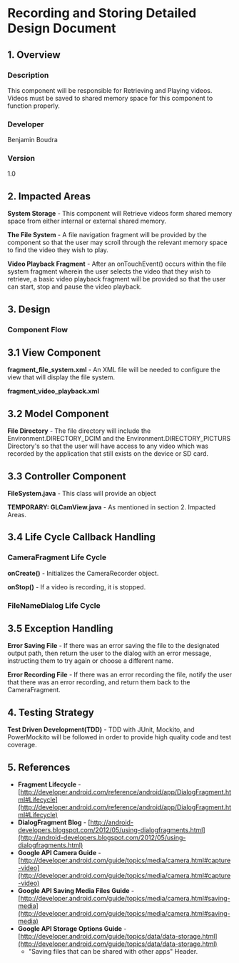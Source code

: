 # Recording and Storing Detailed Design Document
## 1. Overview
### Description
This component will be responsible for Retrieving and Playing videos. Videos must be saved to shared memory space for this component to function properly.

### Developer
Benjamin Boudra

### Version
1.0

## 2. Impacted Areas
**System Storage** - This component will Retrieve videos form shared memory space from either internal or external shared memory.

**The File System** - A file navigation fragment will be provided by the component so that the user may scroll through the relevant memory space to find the video they wish to play.

**Video Playback Fragment** - After an onTouchEvent() occurs within the file system fragment wherein the user selects the video that they wish to retrieve, a basic video playback fragment will be provided so that the user can start, stop and pause the video playback.

## 3. Design
### Component Flow


## 3.1 View Component

**fragment_file_system.xml** - An XML file will be needed to configure the view that will display the file system.

**fragment_video_playback.xml**

## 3.2 Model Component
**File Directory** - The file directory will include the Environment.DIRECTORY_DCIM and the Environment.DIRECTORY_PICTURS Directory's so that the user will have access to any video which was recorded by the application that still exists on the device or SD card.

## 3.3 Controller Component
**FileSystem.java** - This class will provide an object



**TEMPORARY: GLCamView.java** - As mentioned in section 2. Impacted Areas.

## 3.4 Life Cycle Callback Handling
### CameraFragment Life Cycle
**onCreate()** - Initializes the CameraRecorder object.

**onStop()** - If a video is recording, it is stopped.

### FileNameDialog Life Cycle
## 3.5 Exception Handling
**Error Saving File** - If there was an error saving the file to the designated output path, then return the user to the dialog with an error message, instructing them to try again or choose a different name.

**Error Recording File** - If there was an error recording the file, notify the user that there was an error recording, and return them back to the CameraFragment.

## 4. Testing Strategy
**Test Driven Development(TDD)** - TDD with JUnit, Mockito, and PowerMockito will be followed in order to provide high quality code and test coverage.

## 5. References
- **Fragment Lifecycle** - [http://developer.android.com/reference/android/app/DialogFragment.html#Lifecycle](http://developer.android.com/reference/android/app/DialogFragment.html#Lifecycle)
- **DialogFragment Blog** - [http://android-developers.blogspot.com/2012/05/using-dialogfragments.html](http://android-developers.blogspot.com/2012/05/using-dialogfragments.html)
- **Google API Camera Guide** - [http://developer.android.com/guide/topics/media/camera.html#capture-video](http://developer.android.com/guide/topics/media/camera.html#capture-video)
- **Google API Saving Media Files Guide** - [http://developer.android.com/guide/topics/media/camera.html#saving-media](http://developer.android.com/guide/topics/media/camera.html#saving-media)
- **Google API Storage Options Guide** - [http://developer.android.com/guide/topics/data/data-storage.html](http://developer.android.com/guide/topics/data/data-storage.html)
  - "Saving files that can be shared with other apps" Header.

